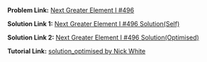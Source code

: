 **Problem Link:** [Next Greater Element I #496](https://leetcode.com/problems/baseball-game/)

**Solution Link 1:** [Next Greater Element I #496 Solution(Self)]()

**Solution Link 2:** [Next Greater Element I #496 Solution(Optimised)]()

**Tutorial Link:** [solution_optimised by Nick White](https://youtu.be/8BDKB2yuGyg)